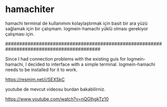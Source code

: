 # hamachiter
hamachi terminal de kullanımını kolaylaştırmak için basit bir ara yüzü sağlamak için bir çalışmam. logmein-hamachi yüklü olması gerekiyor çalışması için.

##########################################################################################

Since I had connection problems with the existing guis for logmein-hamachi, I decided to interface with a simple terminal. logmein-hamachi needs to be installed for it to work.


https://resmim.net/i/SEXSkC


youtube de mevcut videosu burdan bakabilirniz.

https://www.youtube.com/watch?v=nQGlhgkTz10
